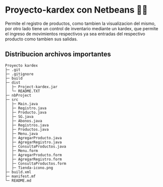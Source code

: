 # Proyecto-kardex con Netbeans 👨‍💻
Permite el registro de productos, como tambien la visualizacion del mismo, por otro lado tiene un control de inventario mediante un kardex, que permite el ingreso de movimientos respectivos ya sea entradas del respectivo producto como tambien sus salidas.

## Distribucion archivos importantes
```
Proyecto kardex
├─ .git
├─ .gitignore
├─ build
├─ dist
│  ├─ Project-kardex.jar
│  └─ README.TXT
├─ nbProject
├─ src
│  ├─ Main.java
│  ├─ Registro.java
│  ├─ Producto.java
│  ├─ SG.java
│  ├─ Abonos.java
│  ├─ Registros.java
│  ├─ Productos.java
│  ├─ Menu.java
│  ├─ AgregarProducto.java
│  ├─ AgregarRegistro.java
│  ├─ ConsultaProductos.java
│  ├─ Menu.form
│  ├─ AgregarProducto.form
│  ├─ AgregarRegistro.form
│  ├─ ConsultaProductos.form
│  ├─ Tienda-icono.png
├─ build.xml
├─ manifest.mf
└─ README.md
